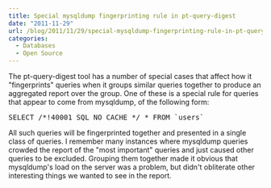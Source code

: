 ```yaml
---
title: Special mysqldump fingerprinting rule in pt-query-digest
date: "2011-11-29"
url: /blog/2011/11/29/special-mysqldump-fingerprinting-rule-in-pt-query-digest/
categories:
  - Databases
  - Open Source
---
```

The pt-query-digest tool has a number of special cases that affect how it "fingerprints" queries when it groups similar queries together to produce an aggregated report over the group. One of these is a special rule for queries that appear to come from mysqldump, of the following form:

<pre>SELECT /*!40001 SQL_NO_CACHE */ * FROM `users`</pre>

All such queries will be fingerprinted together and presented in a single class of queries. I remember many instances where mysqldump queries crowded the report of the "most important" queries and just caused other queries to be excluded. Grouping them together made it obvious that mysqldump's load on the server was a problem, but didn't obliterate other interesting things we wanted to see in the report.


